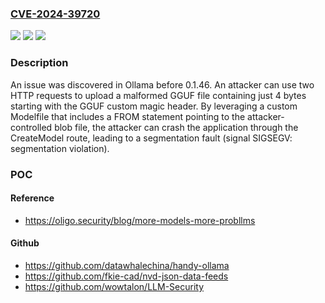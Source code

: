 ### [CVE-2024-39720](https://cve.mitre.org/cgi-bin/cvename.cgi?name=CVE-2024-39720)
![](https://img.shields.io/static/v1?label=Product&message=n%2Fa&color=blue)
![](https://img.shields.io/static/v1?label=Version&message=n%2Fa&color=blue)
![](https://img.shields.io/static/v1?label=Vulnerability&message=n%2Fa&color=brighgreen)

### Description

An issue was discovered in Ollama before 0.1.46. An attacker can use two HTTP requests to upload a malformed GGUF file containing just 4 bytes starting with the GGUF custom magic header. By leveraging a custom Modelfile that includes a FROM statement pointing to the attacker-controlled blob file, the attacker can crash the application through the CreateModel route, leading to a segmentation fault (signal SIGSEGV: segmentation violation).

### POC

#### Reference
- https://oligo.security/blog/more-models-more-probllms

#### Github
- https://github.com/datawhalechina/handy-ollama
- https://github.com/fkie-cad/nvd-json-data-feeds
- https://github.com/wowtalon/LLM-Security


